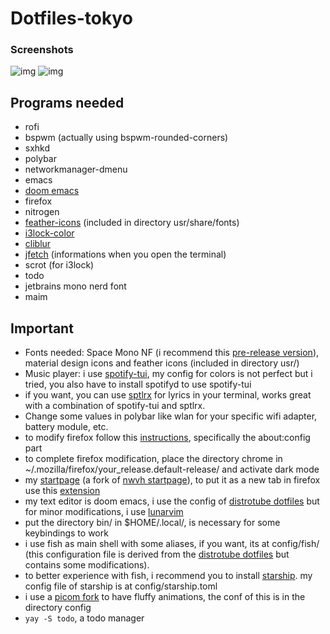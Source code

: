 # Dotfiles-tokyo 
### Screenshots
![img](https://i.imgur.com/cHWJJyC.png)
![img](https://i.imgur.com/kemyph9.png)

## Programs needed 
* rofi
* bspwm (actually using bspwm-rounded-corners)
* sxhkd
* polybar
* networkmanager-dmenu
* emacs
* [doom emacs](https://github.com/doomemacs/doomemacs)
* firefox
* nitrogen
* [feather-icons](https://github.com/feathericons/feather#feather) (included in directory usr/share/fonts)
* [i3lock-color](https://github.com/Raymo111/i3lock-color)
* [cliblur](https://gitlab.com/kerkmann/cliblur)
* [jfetch](https://github.com/Jimmysit0/jfetch) (informations when you open the terminal)
* scrot (for i3lock)
* todo
* jetbrains mono nerd font
* maim

## Important
* Fonts needed: Space Mono NF (i recommend this [pre-release version](https://github.com/ryanoasis/nerd-fonts/releases)), material design icons and feather icons (included in directory usr/)
* Music player: i use [spotify-tui](https://github.com/Rigellute/spotify-tui), my config for colors is not perfect but i tried, you also have to install spotifyd to use spotify-tui
* if you want, you can use [sptlrx](https://github.com/raitonoberu/sptlrx) for lyrics in your terminal, works great with a combination of spotify-tui and sptlrx.
* Change some values in polybar like wlan for your specific wifi adapter, battery module, etc.
 * to modify firefox follow this [instructions](https://github.com/andreasgrafen/cascade#how-to-use-a-userchromecss-theme), specifically the about:config part
 * to complete firefox modification, place the directory chrome in ~/.mozilla/firefox/your_release.default-release/ and activate dark mode
 * my [startpage](https://peyrzival.github.io/startpage/) (a fork of [nwvh startpage](https://github.com/nwvh/startpage)), to put it as a new tab in firefox use this [extension](https://addons.mozilla.org/pt-BR/firefox/addon/new-tab-override/)
 * my text editor is doom emacs, i use the config of [distrotube dotfiles](https://gitlab.com/dwt1/dotfiles) but for minor modifications, i use [lunarvim](https://www.lunarvim.org/)
 * put the directory bin/ in $HOME/.local/, is necessary for some keybindings to work
 * i use fish as main shell with some aliases, if you want, its at config/fish/ (this configuration file is derived from the [distrotube dotfiles](https://gitlab.com/dwt1/dotfiles) but contains some modifications).
 * to better experience with fish, i recommend you to install [starship](https://starship.rs). my config file of starship is at config/starship.toml 
 * i use a [picom fork](https://github.com/pijulius/picom) to have fluffy animations, the conf of this is in the directory config
 * `yay -S todo`, a todo manager
